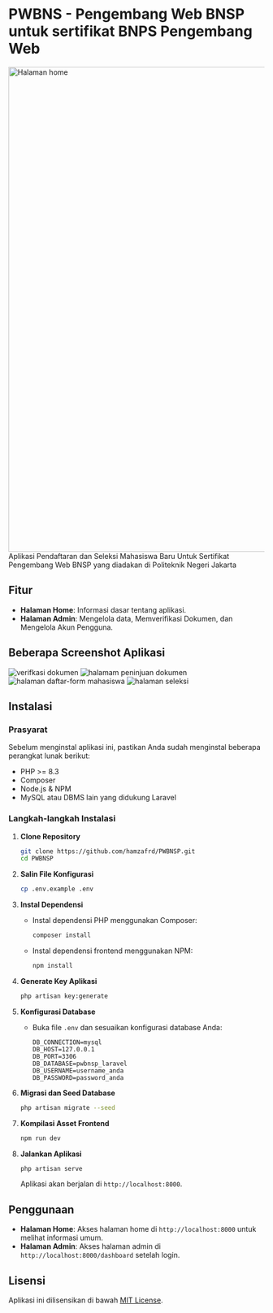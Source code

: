 # PWBNS - Pengembang Web BNSP untuk sertifikat BNPS Pengembang Web
<img width="955" alt="Halaman home" src="https://github.com/user-attachments/assets/86c011a8-b9a4-4dfc-8a6b-1328b7e8f384">
Aplikasi Pendaftaran dan Seleksi Mahasiswa Baru Untuk Sertifikat Pengembang Web BNSP yang diadakan di Politeknik Negeri Jakarta

## **Fitur**

- **Halaman Home**: Informasi dasar tentang aplikasi.
- **Halaman Admin**: Mengelola data, Memverifikasi Dokumen, dan Mengelola Akun Pengguna.

## **Beberapa Screenshot Aplikasi**
![verifkasi dokumen](https://github.com/user-attachments/assets/394c0502-6b3b-427e-8e4b-3a79cc5838ad)
![halamam peninjuan dokumen](https://github.com/user-attachments/assets/eb0b874d-849f-4cd7-9461-4aceabe5227a)
![halaman daftar-form mahasiswa](https://github.com/user-attachments/assets/f221519e-76f2-444d-8ab7-0e720ac9d7ca)
![halaman seleksi](https://github.com/user-attachments/assets/b144dbd4-80b8-4169-a1e9-6f09f0ae8255)
## **Instalasi**

### **Prasyarat**

Sebelum menginstal aplikasi ini, pastikan Anda sudah menginstal beberapa perangkat lunak berikut:

- PHP >= 8.3
- Composer
- Node.js & NPM
- MySQL atau DBMS lain yang didukung Laravel

### **Langkah-langkah Instalasi**

1. **Clone Repository**

   ```bash
   git clone https://github.com/hamzafrd/PWBNSP.git
   cd PWBNSP
   ```

2. **Salin File Konfigurasi**

   ```bash
   cp .env.example .env
   ```

3. **Instal Dependensi**

   - Instal dependensi PHP menggunakan Composer:
     ```bash
     composer install
     ```
   - Instal dependensi frontend menggunakan NPM:
     ```bash
     npm install
     ```

4. **Generate Key Aplikasi**

   ```bash
   php artisan key:generate
   ```

5. **Konfigurasi Database**

   - Buka file `.env` dan sesuaikan konfigurasi database Anda:
     ```plaintext
     DB_CONNECTION=mysql
     DB_HOST=127.0.0.1
     DB_PORT=3306
     DB_DATABASE=pwbnsp_laravel
     DB_USERNAME=username_anda
     DB_PASSWORD=password_anda
     ```

6. **Migrasi dan Seed Database**

   ```bash
   php artisan migrate --seed
   ```

7. **Kompilasi Asset Frontend**

   ```bash
   npm run dev
   ```

8. **Jalankan Aplikasi**

   ```bash
   php artisan serve
   ```

   Aplikasi akan berjalan di `http://localhost:8000`.

## **Penggunaan**

- **Halaman Home**: Akses halaman home di `http://localhost:8000` untuk melihat informasi umum.
- **Halaman Admin**: Akses halaman admin di `http://localhost:8000/dashboard` setelah login.

## **Lisensi**

Aplikasi ini dilisensikan di bawah [MIT License](LICENSE).
